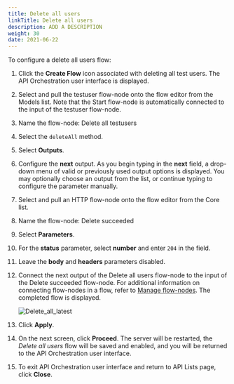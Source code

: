 ```yaml
---
title: Delete all users
linkTitle: Delete all users
description: ADD A DESCRIPTION
weight: 30
date: 2021-06-22
---
```


To configure a delete all users flow:

1. Click the **Create Flow** icon associated with deleting all test users.
    The API Orchestration user interface is displayed.

2. Select and pull the testuser flow-node onto the flow editor from the Models list. Note that the Start flow-node is automatically connected to the input of the testuser flow-node.

3. Name the flow-node: Delete all testusers

4. Select the `deleteAll` method.

5. Select **Outputs**.

6. Configure the **next** output. As you begin typing in the **next** field, a drop-down menu of valid or previously used output options is displayed. You may optionally choose an output from the list, or continue typing to configure the parameter manually.

7. Select and pull an HTTP flow-node onto the flow editor from the Core list.

8. Name the flow-node: Delete succeeded

9. Select **Parameters**.

10. For the **status** parameter, select **number** and enter `204` in the field.

11. Leave the **body** and **headers** parameters disabled.

12. Connect the next output of the Delete all users flow-node to the input of the Delete succeeded flow-node. For additional information on connecting flow-nodes in a flow, refer to [Manage flow-nodes](/docs/developer_guide/flows/manage_flow-nodes/). The completed flow is displayed.

    ![Delete_all_latest](/Images/delete_all_latest.png)
13. Click **Apply**.

14. On the next screen, click **Proceed**. The server will be restarted, the _Delete all users_ flow will be saved and enabled, and you will be returned to the API Orchestration user interface.

15. To exit API Orchestration user interface and return to API Lists page, click **Close**.
